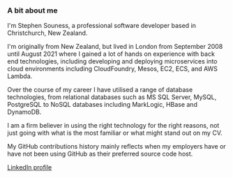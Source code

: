 ### A bit about me

I'm Stephen Souness, a professional software developer based in Christchurch, New Zealand.

I'm originally from New Zealand, but lived in London from September 2008 until August 2021 where I gained a lot of hands on experience with back end technologies, including developing and deploying microservices into cloud environments including CloudFoundry, Mesos, EC2, ECS, and AWS Lambda.

Over the course of my career I have utilised a range of database technologies, from relational databases such as MS SQL Server, MySQL, PostgreSQL to NoSQL databases including MarkLogic, HBase and DynamoDB.

I am a firm believer in using the right technology for the right reasons, not just going with what is the most familiar or what might stand out on my CV.

My GitHub contributions history mainly reflects when my employers have or have not been using GitHub as their preferred source code host.


[LinkedIn profile]: https://www.linkedin.com/in/stephensouness/
[LinkedIn profile]
